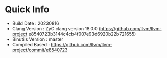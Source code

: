 # Quick Info
* Build Date : 20230816
* Clang Version : ZyC clang version 18.0.0 (https://github.com/llvm/llvm-project e8540723b3144c4cb4f007e93d6920b22b721655)
* Binutils Version : master
* Compiled Based : https://github.com/llvm/llvm-project/commit/e8540723

